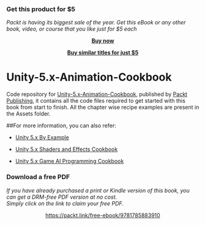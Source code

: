 
### Get this product for $5

<i>Packt is having its biggest sale of the year. Get this eBook or any other book, video, or course that you like just for $5 each</i>


<b><p align='center'>[Buy now](https://packt.link/9781785883910)</p></b>


<b><p align='center'>[Buy similar titles for just $5](https://subscription.packtpub.com/search)</p></b>


# Unity-5.x-Animation-Cookbook
Code repository for [Unity-5.x-Animation-Cookbook](https://www.packtpub.com/game-development/unity-5x-animation-cookbook?utm_source=GitHub&utm_medium=repo&utm_campaign=9781785883910), published by [Packt Publishing](https://www.packtpub.com/), it contains all the code files required to get started with this book from start to finish. All the chapter wise recipe examples are present in the Assets folder.


##For more information, you can also refer:
* [Unity 5.x By Example](https://www.packtpub.com/game-development/unity-5x-example?utm_source=GitHub&utm_medium=repo&utm_campaign=9781785888380)

* [Unity 5.x Shaders and Effects Cookbook](https://www.packtpub.com/game-development/unity-5x-shaders-and-effects-cookbook?utm_source=GitHub&utm_medium=repo&utm_campaign=9781785285240)

* [Unity 5.x Game AI Programming Cookbook](https://www.packtpub.com/game-development/unity-5x-game-ai-programming-cookbook?utm_source=GitHub&utm_medium=repo&utm_campaign=9781783553570)


### Download a free PDF

 <i>If you have already purchased a print or Kindle version of this book, you can get a DRM-free PDF version at no cost.<br>Simply click on the link to claim your free PDF.</i>
<p align="center"> <a href="https://packt.link/free-ebook/9781785883910">https://packt.link/free-ebook/9781785883910 </a> </p>
